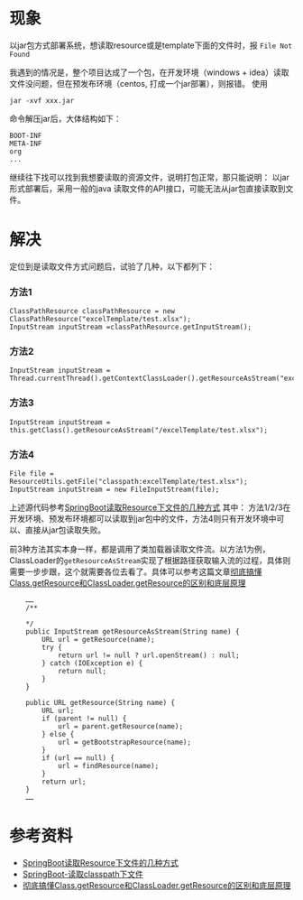 # 现象
以jar包方式部署系统，想读取resource或是template下面的文件时，报 `File Not Found`

我遇到的情况是，整个项目达成了一个包，在开发环境（windows + idea）读取文件没问题，但在预发布环境（centos, 打成一个jar部署），则报错。
使用
```
jar -xvf xxx.jar
```
命令解压jar后，大体结构如下：
```
BOOT-INF
META-INF
org
...
```

继续往下找可以找到我想要读取的资源文件，说明打包正常，那只能说明：
以jar形式部署后，采用一般的java 读取文件的API接口，可能无法从jar包直接读取到文件。

# 解决

定位到是读取文件方式问题后，试验了几种，以下都列下：

### 方法1
```
ClassPathResource classPathResource = new ClassPathResource("excelTemplate/test.xlsx");
InputStream inputStream =classPathResource.getInputStream();
```

### 方法2
```
InputStream inputStream = Thread.currentThread().getContextClassLoader().getResourceAsStream("excelTemplate/test.xlsx");
```

### 方法3
```
InputStream inputStream = this.getClass().getResourceAsStream("/excelTemplate/test.xlsx");
```

### 方法4
```
File file = ResourceUtils.getFile("classpath:excelTemplate/test.xlsx");
InputStream inputStream = new FileInputStream(file);
```


上述源代码参考[SpringBoot读取Resource下文件的几种方式](https://www.jianshu.com/p/7d7e5e4e8ae3)
其中：
方法1/2/3在开发环境、预发布环境都可以读取到jar包中的文件，方法4则只有开发环境中可以、直接从jar包读取失败。

前3种方法其实本身一样，都是调用了类加载器读取文件流。以方法1为例，ClassLoader的`getResourceAsStream`实现了根据路径获取输入流的过程，具体则需要一步步跟，这个就需要各位去看了。具体可以参考这篇文章[彻底搞懂Class.getResource和ClassLoader.getResource的区别和底层原理](https://blog.csdn.net/zhangshk_/article/details/82704010)
```
    ……
    /**

    */
    public InputStream getResourceAsStream(String name) {
        URL url = getResource(name);
        try {
            return url != null ? url.openStream() : null;
        } catch (IOException e) {
            return null;
        }
    }

    public URL getResource(String name) {
        URL url;
        if (parent != null) {
            url = parent.getResource(name);
        } else {
            url = getBootstrapResource(name);
        }
        if (url == null) {
            url = findResource(name);
        }
        return url;
    }
    ……
```

# 参考资料
- [SpringBoot读取Resource下文件的几种方式](https://www.jianshu.com/p/7d7e5e4e8ae3)
- [SpringBoot-读取classpath下文件](https://www.cnblogs.com/lywJ/p/11125571.html)
- [彻底搞懂Class.getResource和ClassLoader.getResource的区别和底层原理](https://blog.csdn.net/zhangshk_/article/details/82704010)
